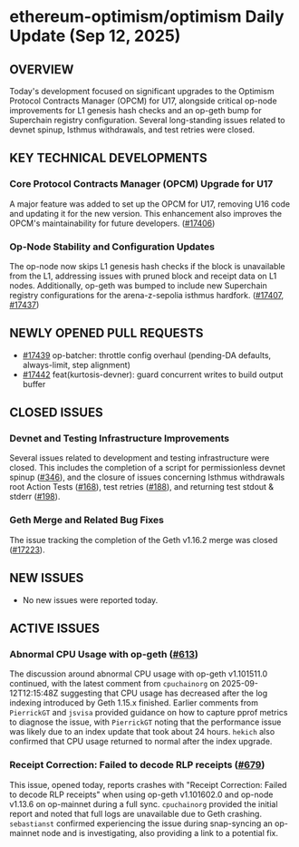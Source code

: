 # ethereum-optimism/optimism Daily Update (Sep 12, 2025)
## OVERVIEW 
Today's development focused on significant upgrades to the Optimism Protocol Contracts Manager (OPCM) for U17, alongside critical op-node improvements for L1 genesis hash checks and an op-geth bump for Superchain registry configuration. Several long-standing issues related to devnet spinup, Isthmus withdrawals, and test retries were closed.

## KEY TECHNICAL DEVELOPMENTS

### Core Protocol Contracts Manager (OPCM) Upgrade for U17
A major feature was added to set up the OPCM for U17, removing U16 code and updating it for the new version. This enhancement also improves the OPCM's maintainability for future developers. ([#17406](https://github.com/ethereum-optimism/optimism/pull/17406))

### Op-Node Stability and Configuration Updates
The op-node now skips L1 genesis hash checks if the block is unavailable from the L1, addressing issues with pruned block and receipt data on L1 nodes. Additionally, op-geth was bumped to include new Superchain registry configurations for the arena-z-sepolia isthmus hardfork. ([#17407](https://github.com/ethereum-optimism/optimism/pull/17407), [#17437](https://github.com/ethereum-optimism/optimism/pull/17437))

## NEWLY OPENED PULL REQUESTS
- [#17439](https://github.com/ethereum-optimism/optimism/pull/17439) op-batcher: throttle config overhaul (pending-DA defaults, always-limit, step alignment)
- [#17442](https://github.com/ethereum-optimism/optimism/pull/17442) feat(kurtosis-devner): guard concurrent writes to build output buffer

## CLOSED ISSUES

### Devnet and Testing Infrastructure Improvements
Several issues related to development and testing infrastructure were closed. This includes the completion of a script for permissionless devnet spinup ([#346](https://github.com/ethereum-optimism/optimism/issues/346)), and the closure of issues concerning Isthmus withdrawals root Action Tests ([#168](https://github.com/ethereum-optimism/optimism/issues/168)), test retries ([#188](https://github.com/ethereum-optimism/optimism/issues/188)), and returning test stdout & stderr ([#198](https://github.com/ethereum-optimism/optimism/issues/198)).

### Geth Merge and Related Bug Fixes
The issue tracking the completion of the Geth v1.16.2 merge was closed ([#17223](https://github.com/ethereum-optimism/optimism/issues/17223)).

## NEW ISSUES
- No new issues were reported today.

## ACTIVE ISSUES

### Abnormal CPU Usage with op-geth ([#613](https://github.com/ethereum-optimism/optimism/issues/613))
The discussion around abnormal CPU usage with op-geth v1.101511.0 continued, with the latest comment from `cpuchainorg` on 2025-09-12T12:15:48Z suggesting that CPU usage has decreased after the log indexing introduced by Geth 1.15.x finished. Earlier comments from `PierrickGT` and `jsvisa` provided guidance on how to capture pprof metrics to diagnose the issue, with `PierrickGT` noting that the performance issue was likely due to an index update that took about 24 hours. `hekich` also confirmed that CPU usage returned to normal after the index upgrade.

### Receipt Correction: Failed to decode RLP receipts ([#679](https://github.com/ethereum-optimism/optimism/issues/679))
This issue, opened today, reports crashes with "Receipt Correction: Failed to decode RLP receipts" when using op-geth v1.101602.0 and op-node v1.13.6 on op-mainnet during a full sync. `cpuchainorg` provided the initial report and noted that full logs are unavailable due to Geth crashing. `sebastianst` confirmed experiencing the issue during snap-syncing an op-mainnet node and is investigating, also providing a link to a potential fix.